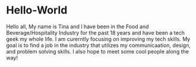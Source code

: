 # Hello-World
Hello all, 
My name is Tina and I have been in the Food and Beverage/Hospitality Industry for the past 18 years and have been a tech geek my whole life.  I am curerntly focusing on improving my tech skills.  My goal is to find a job in the industry that utilizes my communicaation, design, and problem solving skills.  I also hope to meet some cool people along the way! 
